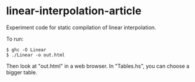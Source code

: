 linear-interpolation-article
============================

Experiment code for static compilation of linear interpolation.

To run:

    $ ghc -O Linear
    $ ./Linear -o out.html
  
Then look at "out.html" in a web browser.  In "Tables.hs", you can
choose a bigger table.
